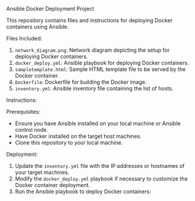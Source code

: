 Ansible Docker Deployment Project

This repository contains files and instructions for deploying Docker containers using Ansible.

Files Included:

1. `network_diagram.png`: Network diagram depicting the setup for deploying Docker containers.
2. `docker_deploy.yml`: Ansible playbook for deploying Docker containers.
3. `sampletemplate.html`: Sample HTML template file to be served by the Docker container.
4. `Dockerfile`: Dockerfile for building the Docker image.
5. `inventory.yml`: Ansible inventory file containing the list of hosts.

Instructions:

Prerequisites:

- Ensure you have Ansible installed on your local machine or Ansible control node.
- Have Docker installed on the target host machines.
- Clone this repository to your local machine.

Deployment:

1. Update the `inventory.yml` file with the IP addresses or hostnames of your target machines.
2. Modify the `docker_deploy.yml` playbook if necessary to customize the Docker container deployment.
3. Run the Ansible playbook to deploy Docker containers:
